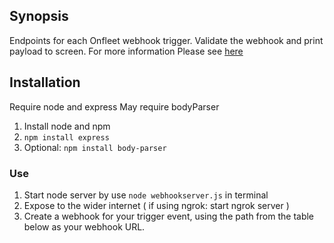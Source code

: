 ## Synopsis

Endpoints for each Onfleet webhook trigger. Validate the webhook and print payload to screen. For more information Please see [here](https://docs.onfleet.com/reference/validation)

## Installation
Require node and express
May require bodyParser

1. Install node and npm
2. ```npm install express```
3. Optional: ```npm install body-parser```

### Use 

1. Start node server by use ```node webhookserver.js``` in terminal
2. Expose to the wider internet ( if using ngrok: start ngrok server ) 
3. Create a webhook for your trigger event, using the path from the table below as your webhook URL.